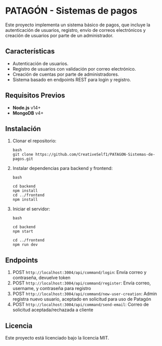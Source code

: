# PATAGÓN - Sistemas de pagos

Este proyecto implementa un sistema básico de pagos, que incluye la autenticación de usuarios, registro, envío de correos electrónicos y creación de usuarios por parte de un administrador.


## Características
- Autenticación de usuarios.
- Registro de usuarios con validación por correo electrónico.
- Creación de cuentas por parte de administradores.
- Sistema basado en endpoints REST para login y registro.


## Requisitos Previos

- **Node.js** v14+ 
- **MongoDB** v4+


## Instalación

1. Clonar el repositorio:

    ```
    bash
    git clone https://github.com/CreativeSelf1/PATAGON-Sistemas-de-pagos.git
    ```
2. Instalar dependencias para backend y frontend:
    ```
    bash

    cd backend
    npm install
    cd ../frontend
    npm install
    ```

4. Iniciar el servidor:
    ```
    bash

    cd backend
    npm start

    cd ../frontend
    npm run dev
    ```

## Endpoints


1. POST `http://localhost:3004/api/command/login`: Envía correo y contraseña, devuelve token
2. POST `http://localhost:3004/api/command/register`: Envía correo, username, y contraseña para registro
3. POST `http://localhost:3004/api/command/new-user-creation`: Admin registra nuevo usuario, aceptado en solicitud para uso de Patagón
4. POST `http://localhost:3004/api/command/send-email`: Correo de solicitud aceptada/rechazada a cliente


## Licencia
Este proyecto está licenciado bajo la licencia MIT.